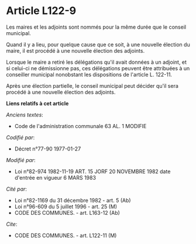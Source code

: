 # Article L122-9

Les maires et les adjoints sont nommés pour la même durée que le conseil municipal.

Quand il y a lieu, pour quelque cause que ce soit, à une nouvelle élection du maire, il est procédé à une nouvelle élection
des adjoints.

Lorsque le maire a retiré les délégations qu'il avait données à un adjoint, et si celui-ci ne démissionne pas, ces
délégations peuvent être attribuées à un conseiller municipal nonobstant les dispositions de l'article L. 122-11.

Après une élection partielle, le conseil municipal peut décider qu'il sera procédé à une nouvelle élection des adjoints.

**Liens relatifs à cet article**

_Anciens textes_:

  - Code de l'administration communale 63 AL. 1 MODIFIE

_Codifié par_:

  - Décret n°77-90 1977-01-27

_Modifié par_:

  - Loi n°82-974 1982-11-19 ART. 15 JORF 20 NOVEMBRE 1982 date d'entrée en vigueur 6 MARS 1983

_Cité par_:

  - Loi n°82-1169 du 31 décembre 1982 - art. 5 (Ab)
  - Loi n°96-609 du 5 juillet 1996 - art. 25 (M)
  - CODE DES COMMUNES. - art. L163-12 (Ab)

_Cite_:

  - CODE DES COMMUNES. - art. L122-11 (M)
